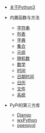 * [关于Python3](python/README)

* 内置函数与方法

  * [字符串](python/basis/string)
  * [列表](python/basis/list)
  * [字典](python/basis/dict)
  * [集合](python/basis/set)
  * [元组](python/basis/tuple)
  * [随机数](python/basis/random)
  * [数学](python/basis/math)
  * [时间](python/basis/time)
  * [日期时间](python/basis/datetime)
  * [日历](python/basis/calendar)
  * [文件](python/basis/file)
  * [系统](python/basis/io)

* PyPi的第三方库

  * [Django](python/django)
  * [wxPython](python/wxpython)
  * [openpyxl](python/openpyxl)
